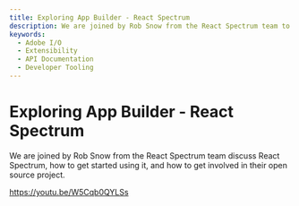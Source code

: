 ```yaml
---
title: Exploring App Builder - React Spectrum
description: We are joined by Rob Snow from the React Spectrum team to learn about React Spectrum, how to get started using it and how to get involved in their open source project. After Rob's presentation, stick around as we answer questions from our community.  
keywords:
  - Adobe I/O
  - Extensibility
  - API Documentation
  - Developer Tooling  
---
```


# Exploring App Builder - React Spectrum

We are joined by Rob Snow from the React Spectrum team discuss React Spectrum, how to get started using it, and how to get involved in their open source project. 

<Embed slots="video"/>

<https://youtu.be/W5Cqb0QYLSs>
